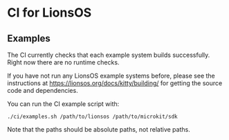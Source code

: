 <!--
     Copyright 2024, UNSW
     SPDX-License-Identifier: CC-BY-SA-4.0
-->

# CI for LionsOS

## Examples

The CI currently checks that each example system builds successfully.
Right now there are no runtime checks.

If you have not run any LionsOS example systems before, please see
the instructions at https://lionsos.org/docs/kitty/building/ for
getting the source code and dependencies.

You can run the CI example script with:
```
./ci/examples.sh /path/to/lionsos /path/to/microkit/sdk
```

Note that the paths should be absolute paths, not relative paths.

